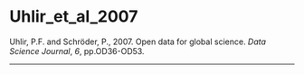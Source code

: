 # Uhlir_et_al_2007
Uhlir, P.F. and Schröder, P., 2007. Open data for global science. _Data Science Journal_, _6_, pp.OD36-OD53.

---
